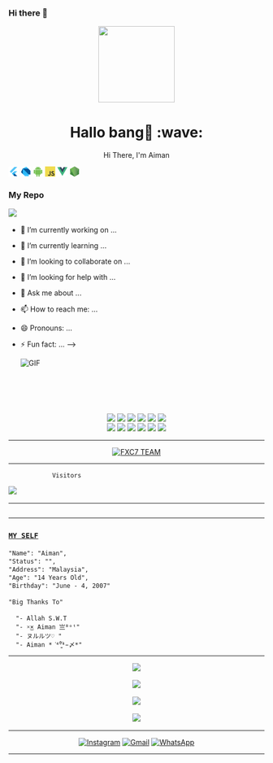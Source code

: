 ### Hi there 👋
<p align="center">
<img src="https://avatars.githubusercontent.com/ai-man-123" width="150" height="150"/>
</p>
<h1 align='center'>Hallo bang👋 :wave:</h1>
<p align='center'>Hi There, I'm Aiman</p>
<code><img height="20" src="https://raw.githubusercontent.com/github/explore/80688e429a7d4ef2fca1e82350fe8e3517d3494d/topics/flutter/flutter.png"></code>
<code><img height="20" src="https://raw.githubusercontent.com/github/explore/80688e429a7d4ef2fca1e82350fe8e3517d3494d/topics/dart/dart.png"></code>
<code><img height="20" src="https://raw.githubusercontent.com/github/explore/80688e429a7d4ef2fca1e82350fe8e3517d3494d/topics/android/android.png"></code>
<code><img height="20" src="https://raw.githubusercontent.com/github/explore/80688e429a7d4ef2fca1e82350fe8e3517d3494d/topics/javascript/javascript.png"></code>
<code><img height="20" src="https://raw.githubusercontent.com/github/explore/80688e429a7d4ef2fca1e82350fe8e3517d3494d/topics/vue/vue.png"></code>
<code><img height="20" src="https://raw.githubusercontent.com/github/explore/80688e429a7d4ef2fca1e82350fe8e3517d3494d/topics/nodejs/nodejs.png"></code>    

<h3 align="left">My Repo</h3>
<p align="left">
  <a href="https://github.com/ai-man-123/1234"><img src="https://github-readme-stats.vercel.app/api/pin/?username=ai-man-123&repo=1234&bg_color=30,e96443,904e95&title_color=fff&text_color=fff&icon_color=fff&hide_border=true&show_icons=true&show_owner=true&disable_animations=false" /></a>
</p>

- 🔭 I’m currently working on ...
- 🌱 I’m currently learning ...
- 👯 I’m looking to collaborate on ...
- 🤔 I’m looking for help with ...
- 💬 Ask me about ...
- 📫 How to reach me: ...
- 😄 Pronouns: ...
- ⚡ Fun fact: ...
-->

   <img src="https://media.giphy.com/media/4dM1U76aAQ3dbE6bc3/giphy.gif" alt="GIF" width="128" height="128"/>
</p>
<p align="center">

 <h1 align="center"><img src="https://user-images.githubusercontent.com/1303154/88677602-1635ba80-d120-11ea-84d8-d263ba5fc3c0.gif" width="40px" alt=""><br></h1>

<p align="center">
  <img src="https://img.shields.io/badge/-JavaScript-black?style=flat-square&logo=javascript" />
  <img src="https://img.shields.io/badge/-Node.js-black?style=flat-square&logo=Node.js" />
  <img src="https://img.shields.io/badge/-HTML5-black?style=flat-square&logo=html5&logoColor=e34f26" />
  <img src="https://img.shields.io/badge/-CSS3-black?style=flat-square&logo=css3&logoColor=1572b6" />
  <img src="https://img.shields.io/badge/-Git-black?style=flat-square&logo=git" />
  <img src="https://img.shields.io/badge/-GitHub-black?style=flat-square&logo=github" /> <br>
  <img src="https://img.shields.io/badge/-Python-black?style=flat-square&logo=python" />
  <img src="https://img.shields.io/badge/-React-black?style=flat-square&logo=react" />
  <img src="https://img.shields.io/badge/-Redux-black?style=flat-square&logo=redux" />
  <img src="https://img.shields.io/badge/-Windows-black?style=flat-square&logo=windows" />
  <img src="https://img.shields.io/badge/-VS_Code-black?style=flat-square&logo=visual-studio-code" />
  <img src="https://img.shields.io/badge/-SQLite3-black?style=flat-square&logo=sqlite" />
</p>

___

<p align="center">
<a target="_blank" href="https://api-xcoders.xyz/"><img alt="FXC7 TEAM" src="https://img.shields.io/badge/FXC7 TEAM%20-%23121011.svg?&style=for-the-badge&logo=ubuntu&logoColor=white"></a>
</p>


___
```
            Visitors
```
 <a href="https://github.com/ai-man-123"><img src="https://cardivo.vercel.app/api?name=Aiman *͘⁴̅⁰͍⁴̵〆*&description=Hi,%20i%27m%20Aiman*͘⁴̅⁰͍⁴̵〆*%20and%20i%27m%20just%20a%20newbie%20programmer%20Nice%20to%20meet%20you%20👋&image=https://i.ibb.co/v3QK7qD/8f74e1fac94d.jpg&backgroundColor=%23ecf0f1&instagram=@manuriosxnl_&github=Aiman&pattern=leaf&colorPattern=%23eaeaea" /><a>
</p>

___

```
```
___

### [`MY SELF`](https://instagram.com/manuriosxnl_)
```
"Name": "Aiman",
"Status": "",
"Address": "Malaysia",
"Age": "14 Years Old",
"Birthday": "June - 4, 2007"
   
"Big Thanks To"

  "- Allah S.W.T
  "- ×͜× Aiman 亗ᴮᵒᵗ"
  "- ヌルルツ♡ "
  "- Aiman *͘⁴̅⁰͍⁴̵〆*"
```
___
   
   <p align="center">
  <a href="https://github.com/ai-man-123"><img src="https://github-readme-stats.vercel.app/api?username=AimanX&theme=tokyonight&show_icons=true" /></a>
</p>

<p align="center">
  <a href="https://github.com/ai-man-123"><img src="https://github-readme-streak-stats.herokuapp.com?user=ruanyf&theme=tokyonight&hide_border=false&properties=background&border=%239611C5FF" /><a>
</p>
  
<p align="center">
  <a href="https://github.com/Aiman"><img src="https://github-readme-stats.vercel.app/api/top-langs?username=Aiman&theme=tokyonight&layout=compact" /></a>
</p>
  
<p align="center">
  <a href="https://github.com/ai-man-123"><img src="https://github-profile-trophy.vercel.app/?username=ruanyf&theme=radical&margin-w=20&no-bg=true&no-frame=false" /><a>
</p>
    
___


    
<p align="center">
<a href="" target="_blank"><img src="https://img.shields.io/badge/Instagram-%23E4405F.svg?&style=circle&logo=instagram&logoColor=white" alt="Instagram"></a>
<a href="aimanmk1234@gmail.com" target="_blank"><img src="https://img.shields.io/badge/Gmail-D14836?style=circle&logo=gmail&logoColor=white" alt="Gmail"></a>
<a href="https://api.whatsapp.com/send?phone=60102810046&text=Hi" target="_blank"><img src="https://img.shields.io/badge/Whatsapp-%808080.svg?&style=circle&logo=Whatsapp&logoColor=white" alt="WhatsApp"></a>
</p>

___

